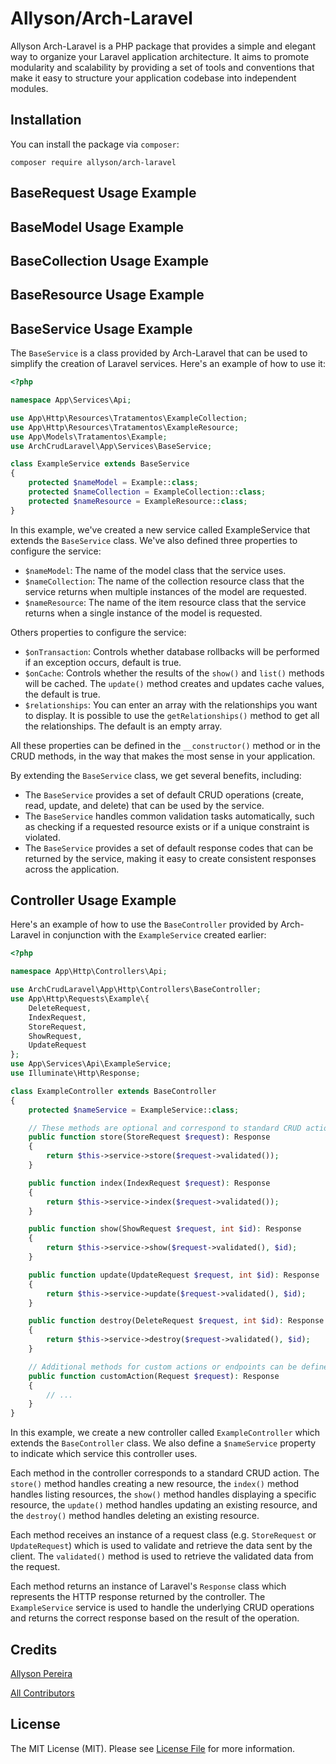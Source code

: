 # Allyson/Arch-Laravel
Allyson Arch-Laravel is a PHP package that provides a simple and elegant way to organize your Laravel application architecture. It aims to promote modularity and scalability by providing a set of tools and conventions that make it easy to structure your application codebase into independent modules.

## Installation
You can install the package via `composer`:
```
composer require allyson/arch-laravel
```
## BaseRequest Usage Example
## BaseModel Usage Example
## BaseCollection Usage Example
## BaseResource Usage Example


## BaseService Usage Example
The `BaseService` is a class provided by Arch-Laravel that can be used to simplify the creation of Laravel services. Here's an example of how to use it:

```php
<?php

namespace App\Services\Api;

use App\Http\Resources\Tratamentos\ExampleCollection;
use App\Http\Resources\Tratamentos\ExampleResource;
use App\Models\Tratamentos\Example;
use ArchCrudLaravel\App\Services\BaseService;

class ExampleService extends BaseService
{
    protected $nameModel = Example::class;
    protected $nameCollection = ExampleCollection::class;
    protected $nameResource = ExampleResource::class;
}

```

In this example, we've created a new service called ExampleService that extends the `BaseService` class. We've also defined three properties to configure the service:
- `$nameModel`: The name of the model class that the service uses.
- `$nameCollection`: The name of the collection resource class that the service returns when multiple instances of the model are requested.
- `$nameResource`: The name of the item resource class that the service returns when a single instance of the model is requested.

Others properties to configure the service:
- `$onTransaction`: Controls whether database rollbacks will be performed if an exception occurs, default is true.
- `$onCache`: Controls whether the results of the `show()` and `list()` methods will be cached. The `update()` method creates and updates cache values, the default is true.
- `$relationships`: You can enter an array with the relationships you want to display. It is possible to use the `getRelationships()` method to get all the relationships. The default is an empty array.

All these properties can be defined in the `__constructor()` method or in the CRUD methods, in the way that makes the most sense in your application.

By extending the `BaseService` class, we get several benefits, including:
- The `BaseService` provides a set of default CRUD operations (create, read, update, and delete) that can be used by the service.
- The `BaseService` handles common validation tasks automatically, such as checking if a requested resource exists or if a unique constraint is violated.
- The `BaseService` provides a set of default response codes that can be returned by the service, making it easy to create consistent responses across the application.

## Controller Usage Example
Here's an example of how to use the `BaseController` provided by Arch-Laravel in conjunction with the `ExampleService` created earlier:
```php
<?php

namespace App\Http\Controllers\Api;

use ArchCrudLaravel\App\Http\Controllers\BaseController;
use App\Http\Requests\Example\{
    DeleteRequest,
    IndexRequest,
    StoreRequest,
    ShowRequest,
    UpdateRequest
};
use App\Services\Api\ExampleService;
use Illuminate\Http\Response;

class ExampleController extends BaseController
{
    protected $nameService = ExampleService::class;

    // These methods are optional and correspond to standard CRUD actions
    public function store(StoreRequest $request): Response
    {
        return $this->service->store($request->validated());
    }

    public function index(IndexRequest $request): Response
    {
        return $this->service->index($request->validated());
    }

    public function show(ShowRequest $request, int $id): Response
    {
        return $this->service->show($request->validated(), $id);
    }

    public function update(UpdateRequest $request, int $id): Response
    {
        return $this->service->update($request->validated(), $id);
    }

    public function destroy(DeleteRequest $request, int $id): Response
    {
        return $this->service->destroy($request->validated(), $id);
    }

    // Additional methods for custom actions or endpoints can be defined as needed
    public function customAction(Request $request): Response
    {
        // ...
    }
}

```

In this example, we create a new controller called `ExampleController` which extends the `BaseController` class. We also define a `$nameService` property to indicate which service this controller uses.

Each method in the controller corresponds to a standard CRUD action. The `store()` method handles creating a new resource, the `index()` method handles listing resources, the `show()` method handles displaying a specific resource, the `update()` method handles updating an existing resource, and the `destroy()` method handles deleting an existing resource.

Each method receives an instance of a request class (e.g. `StoreRequest` or `UpdateRequest`) which is used to validate and retrieve the data sent by the client. The `validated()` method is used to retrieve the validated data from the request.

Each method returns an instance of Laravel's `Response` class which represents the HTTP response returned by the controller. The `ExampleService` service is used to handle the underlying CRUD operations and returns the correct response based on the result of the operation.


## Credits
[Allyson Pereira](https://github.com/allysonpdm)

[All Contributors](https://packagist.org/packages/allyson/arch-laravel)

## License
The MIT License (MIT). Please see [License File](https://packagist.org/packages/allyson/arch-laravel) for more information.
